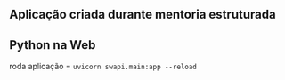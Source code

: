 ## Aplicação criada durante mentoria estruturada
## Python na Web

roda aplicação = `uvicorn swapi.main:app --reload`